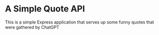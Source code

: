 # A Simple Quote API

This is a simple Express application that serves up some funny quotes that were gathered by ChatGPT